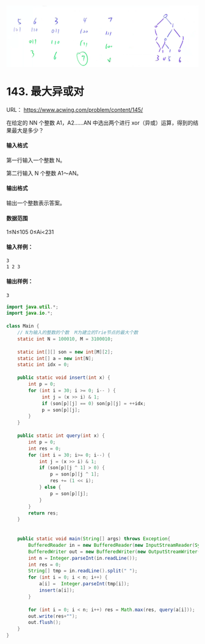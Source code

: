 <img src="../_ac_base_images/image-20210523214502684.png" alt="image-20210523214502684" style="zoom:50%;" />

# 143. 最大异或对

URL： https://www.acwing.com/problem/content/145/

在给定的 NN 个整数 A1，A2……AN 中选出两个进行 xor（异或）运算，得到的结果最大是多少？

#### 输入格式

第一行输入一个整数 N。

第二行输入 N 个整数 A1～AN。

#### 输出格式

输出一个整数表示答案。

#### 数据范围

1≤N≤105
0≤Ai<231

#### 输入样例：

```
3
1 2 3
```

#### 输出样例：

```
3
```



```java
import java.util.*;
import java.io.*;

class Main {
    // N为输入的整数的个数  M为建立的Trie节点的最大个数
    static int N = 100010, M = 3100010;
    
    static int[][] son = new int[M][2];
    static int[] a = new int[N];
    static int idx = 0;
    
    public static void insert(int x) {
        int p = 0;
        for (int i = 30; i >= 0; i-- ) {
             int j = (x >> i) & 1;
             if (son[p][j] == 0) son[p][j] = ++idx;
             p = son[p][j];
        }
    }
    
    public static int query(int x) {
        int p = 0;
        int res = 0;
        for (int i = 30; i>= 0; i--) {
            int j = (x >> i) & 1;
            if (son[p][j ^ 1] > 0) {
                p = son[p][j ^ 1];
                res += (1 << i);
            } else {
                p = son[p][j];
            }
        }
        return res;
    }
    
    
    public static void main(String[] args) throws Exception{
        BufferedReader in = new BufferedReader(new InputStreamReader(System.in));
        BufferedWriter out = new BufferedWriter(new OutputStreamWriter(System.out));
        int n = Integer.parseInt(in.readLine());
        int res = 0;
        String[] tmp = in.readLine().split(" ");
        for (int i = 0; i < n; i++) {
            a[i] =  Integer.parseInt(tmp[i]);
            insert(a[i]);
        }
        
        for (int i = 0; i < n; i++) res = Math.max(res, query(a[i]));
        out.write(res+"");
        out.flush();
    }
}
```

